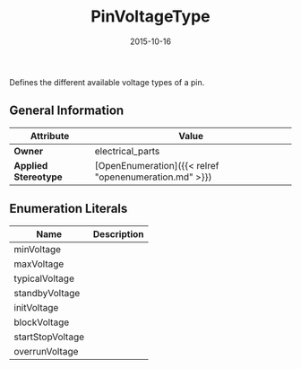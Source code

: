 ﻿---
title: PinVoltageType
toc: false
type: specs
date: "2015-10-16"
draft: false
specification: VEC
version: 1.1.2
documentType: "Recommendation"
elementType: Class
classes:
  - PinVoltageType
menu_name: vec-1.1.2
---
<p> Defines the different available voltage types of a pin.      </p>

## General Information

| Attribute               | Value |
|-------------------------|-------|
| **Owner**               | electrical_parts |
| **Applied Stereotype**  | [OpenEnumeration]({{< relref "openenumeration.md" >}})<br/>  |

## Enumeration Literals
| Name          | **Description** |
|---------------|-----------------|
| minVoltage |  |
| maxVoltage |  |
| typicalVoltage |  |
| standbyVoltage |  |
| initVoltage |  |
| blockVoltage |  |
| startStopVoltage |  |
| overrunVoltage |  |
